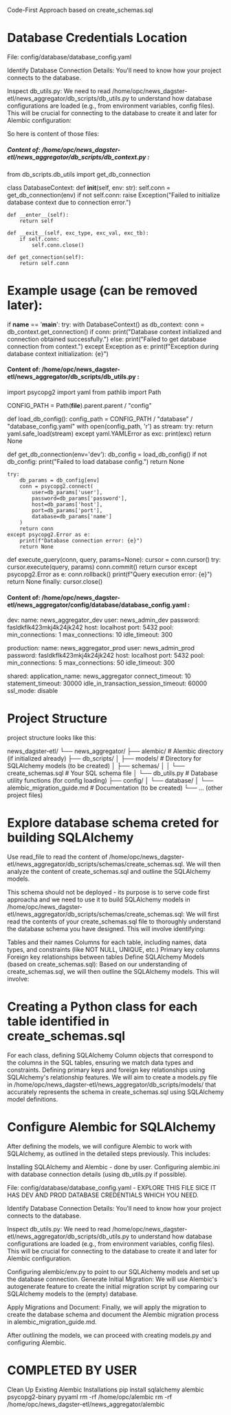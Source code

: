 Code-First Approach based on create_schemas.sql

# Database Credentials Location
File: config/database/database_config.yaml 

Identify Database Connection Details: You'll need to know how your project connects to the database.

Inspect db_utils.py: We need to read /home/opc/news_dagster-etl/news_aggregator/db_scripts/db_utils.py to understand how database configurations are loaded (e.g., from environment variables, config files). This will be crucial for connecting to the database to create it and later for Alembic configuration:

So here is content of those files:
##### Content of: /home/opc/news_dagster-etl/news_aggregator/db_scripts/db_context.py :
from db_scripts.db_utils import get_db_connection

class DatabaseContext:
    def __init__(self, env: str):
        self.conn = get_db_connection(env)
        if not self.conn:
            raise Exception("Failed to initialize database context due to connection error.")

    def __enter__(self):
        return self

    def __exit__(self, exc_type, exc_val, exc_tb):
        if self.conn:
            self.conn.close()

    def get_connection(self):
        return self.conn

# Example usage (can be removed later):
if __name__ == '__main__':
    try:
        with DatabaseContext() as db_context:
            conn = db_context.get_connection()
            if conn:
                print("Database context initialized and connection obtained successfully.")
            else:
                print("Failed to get database connection from context.")
    except Exception as e:
        print(f"Exception during database context initialization: {e}")


#### Content of: /home/opc/news_dagster-etl/news_aggregator/db_scripts/db_utils.py :
import psycopg2
import yaml
from pathlib import Path

CONFIG_PATH = Path(__file__).parent.parent / "config"

def load_db_config():
    config_path = CONFIG_PATH / "database" / "database_config.yaml"
    with open(config_path, 'r') as stream:
        try:
            return yaml.safe_load(stream)
        except yaml.YAMLError as exc:
            print(exc)
            return None

def get_db_connection(env='dev'):
    db_config = load_db_config()
    if not db_config:
        print("Failed to load database config.")
        return None

    try:
        db_params = db_config[env]
        conn = psycopg2.connect(
            user=db_params['user'],
            password=db_params['password'],
            host=db_params['host'],
            port=db_params['port'],
            database=db_params['name']
        )
        return conn
    except psycopg2.Error as e:
        print(f"Database connection error: {e}")
        return None

def execute_query(conn, query, params=None):
    cursor = conn.cursor()
    try:
        cursor.execute(query, params)
        conn.commit()
        return cursor
    except psycopg2.Error as e:
        conn.rollback()
        print(f"Query execution error: {e}")
        return None
    finally:
        cursor.close()



#### Content of: /home/opc/news_dagster-etl/news_aggregator/config/database/database_config.yaml :
dev:
  name: news_aggregator_dev
  user: news_admin_dev
  password: fasldkflk423mkj4k24jk242
  host: localhost
  port: 5432
  pool:
    min_connections: 1
    max_connections: 10
    idle_timeout: 300

production:
  name: news_aggregator_prod
  user: news_admin_prod  
  password: fasldkflk423mkj4k24jk242
  host: localhost
  port: 5432
  pool:
    min_connections: 5
    max_connections: 50
    idle_timeout: 300

shared:
  application_name: news_aggregator
  connect_timeout: 10
  statement_timeout: 30000
  idle_in_transaction_session_timeout: 60000
  ssl_mode: disable


# Project Structure
project structure looks like this:

news_dagster-etl/
└── news_aggregator/
    ├── alembic/             # Alembic directory (if initialized already)
    ├── db_scripts/
    │   ├── models/         # Directory for SQLAlchemy models (to be created)
    │   ├── schemas/
    │   │   └── create_schemas.sql # Your SQL schema file
    │   └── db_utils.py     # Database utility functions (for config loading)
    ├── config/
    │   └── database/
    │       └── alembic_migration_guide.md # Documentation (to be created)
    └── ... (other project files)

# Explore database schema creted for building SQLAlchemy
Use read_file to read the content of /home/opc/news_dagster-etl/news_aggregator/db_scripts/schemas/create_schemas.sql.
We will then analyze the content of create_schemas.sql and outline the SQLAlchemy models.

This schema should not be deployed - its purpose is to serve code first approacha and we need to use it to build SQLAlchemy models in
/home/opc/news_dagster-etl/news_aggregator/db_scripts/schemas/create_schemas.sql: We will first read the contents of your create_schemas.sql file to thoroughly understand the database schema you have designed. This will involve identifying:

Tables and their names
Columns for each table, including names, data types, and constraints (like NOT NULL, UNIQUE, etc.)
Primary key columns
Foreign key relationships between tables
Define SQLAlchemy Models (based on create_schemas.sql): Based on our understanding of create_schemas.sql, we will then outline the SQLAlchemy models. This will involve:


# Creating a Python class for each table identified in create_schemas.sql
For each class, defining SQLAlchemy Column objects that correspond to the columns in the SQL tables, ensuring we match data types and constraints.
Defining primary keys and foreign key relationships using SQLAlchemy's relationship features.
We will aim to create a models.py file in /home/opc/news_dagster-etl/news_aggregator/db_scripts/models/ that accurately represents the schema in create_schemas.sql using SQLAlchemy model definitions.


# Configure Alembic for SQLAlchemy

 After defining the models, we will configure Alembic to work with SQLAlchemy, as outlined in the detailed steps previously. This includes:

Installing SQLAlchemy and Alembic - done by user.
Configuring alembic.ini with database connection details (using db_utils.py if possible).

File: config/database/database_config.yaml - EXPLORE THIS FILE SICE IT HAS DEV AND PROD DATABASE CREDENTIALS WHICH YOU NEED. 

Identify Database Connection Details: You'll need to know how your project connects to the database.

Inspect db_utils.py: We need to read /home/opc/news_dagster-etl/news_aggregator/db_scripts/db_utils.py to understand how database configurations are loaded (e.g., from environment variables, config files). This will be crucial for connecting to the database to create it and later for Alembic configuration.

Configuring alembic/env.py to point to our SQLAlchemy models and set up the database connection.
Generate Initial Migration: We will use Alembic's autogenerate feature to create the initial migration script by comparing our SQLAlchemy models to the (empty) database.

Apply Migrations and Document: Finally, we will apply the migration to create the database schema and document the Alembic migration process in alembic_migration_guide.md.



After outlining the models, we can proceed with creating models.py and configuring Alembic.

# COMPLETED BY USER
Clean Up Existing Alembic Installations
pip install sqlalchemy alembic psycopg2-binary pyyaml
rm -rf /home/opc/alembic
rm -rf /home/opc/news_dagster-etl/news_aggregator/alembic
